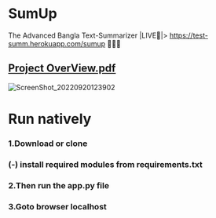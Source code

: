 # SumUp
The Advanced Bangla Text-Summarizer |LIVE🔴|> https://test-summ.herokuapp.com/sumup  🚀🚀🚀

## [Project OverView.pdf](https://github.com/khatamirock/summarizer/files/9429237/Project.Title.pdf)
![ScreenShot_20220920123902](https://user-images.githubusercontent.com/67198296/191185293-5d74db2f-e3dc-4947-89c3-fe40a0922d3d.png)

# Run natively
### 1.Download or clone
### (-) install required modules from requirements.txt
### 2.Then run the app.py file
### 3.Goto browser localhost
